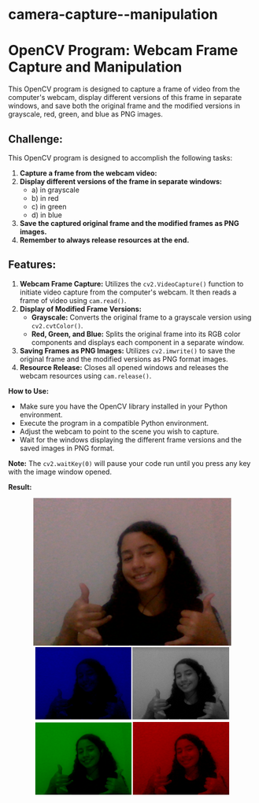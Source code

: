 # camera-capture--manipulation

<!DOCTYPE html>
<html lang="en">
  
<body>
<h1>OpenCV Program: Webcam Frame Capture and Manipulation</h1>

<p>This OpenCV program is designed to capture a frame of video from the computer's webcam, display different versions of this frame in separate windows, and save both the original frame and the modified versions in grayscale, red, green, and blue as PNG images.</p>

<h2>Challenge:</h2>
<p>This OpenCV program is designed to accomplish the following tasks:</p>

<ol>
  <li><strong>Capture a frame from the webcam video:</strong></li>
  <li><strong>Display different versions of the frame in separate windows:</strong>
    <ul>
      <li>a) in grayscale</li>
      <li>b) in red</li>
      <li>c) in green</li>
      <li>d) in blue</li>
    </ul>
  </li>
  <li><strong>Save the captured original frame and the modified frames as PNG images.</strong></li>
  <li><strong>Remember to always release resources at the end.</strong></li>
</ol>

<h2>Features:</h2>
<ol>
<li><strong>Webcam Frame Capture:</strong> Utilizes the <code>cv2.VideoCapture()</code> function to initiate video capture from the computer's webcam. It then reads a frame of video using <code>cam.read()</code>.</li>

<li><strong>Display of Modified Frame Versions:</strong>
   <ul>
   <li><strong>Grayscale:</strong> Converts the original frame to a grayscale version using <code>cv2.cvtColor()</code>.</li>
   <li><strong>Red, Green, and Blue:</strong> Splits the original frame into its RGB color components and displays each component in a separate window.</li>
   </ul>
</li>

<li><strong>Saving Frames as PNG Images:</strong> Utilizes <code>cv2.imwrite()</code> to save the original frame and the modified versions as PNG format images.</li>

<li><strong>Resource Release:</strong> Closes all opened windows and releases the webcam resources using <code>cam.release()</code>.</li>
</ol>

<p><strong>How to Use:</strong></p>
<ul>
<li>Make sure you have the OpenCV library installed in your Python environment.</li>
<li>Execute the program in a compatible Python environment.</li>
<li>Adjust the webcam to point to the scene you wish to capture.</li>
<li>Wait for the windows displaying the different frame versions and the saved images in PNG format.</li>
</ul>

<p><strong>Note:</strong> The <code>cv2.waitKey(0)</code> will pause your code run until you press any key with the image window opened.</p>

<p><strong>Result:</strong></p>

<div align = "center">
  <img height = 300 src="original.png" alt="Imagem 1">
  <img height = 300 src="modificada.png" alt="Imagem 2">
</div>

</body>
</html>
